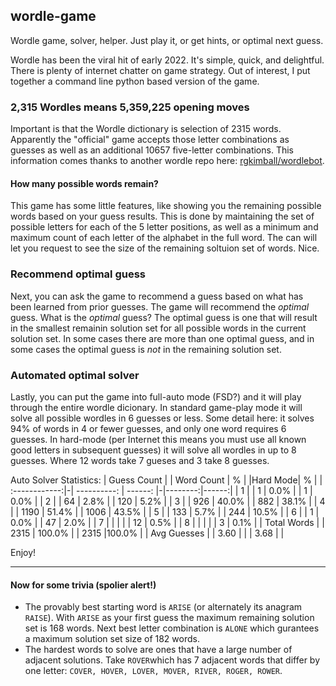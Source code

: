 ## wordle-game

Wordle game, solver, helper.  Just play it, or get hints, or optimal next guess.

Wordle has been the viral hit of early 2022.  It's simple, quick, and delightful.
There is plenty of internet chatter on game strategy.
Out of interest, I put together a command line python based version of the game.

### 2,315 Wordles means 5,359,225 opening moves
Important is that the Wordle dictionary is selection of 2315 words.  Apparently the
"official" game accepts those letter combinations as guesses as well as an additional
10657 five-letter combinations. This information comes thanks to another wordle repo
here: [rgkimball/wordlebot](//github.com/rgkimball/wordlebot).

#### How many possible words remain?
This game has some little features, like showing you the remaining possible words
based on your guess results.  This is done by maintaining the set of possible letters
for each of the 5 letter positions, as well as a minimum and maximum count of each
letter of the alphabet in the full word.  The can will let you request to see the
size of the remaining soltuion set of words.  Nice.

### Recommend optimal guess
Next, you can ask the game to recommend a guess based on what has been learned from
prior guesses.  The game will recommend the *optimal* guess.  What is the *optimal*
guess? The optimal guess is one that will result in the smallest remainin solution
set for all possible words in the current solution set. In some cases there are more
than one optimal guess, and in some cases the optimal guess is *not* in the remaining
solution set.

### Automated optimal solver
Lastly, you can put the game into full-auto mode (FSD?) and it will play through the
entire wordle dicionary.  In standard game-play mode it will solve all possible wordles
in 6 guesses or less. Some detail here: it solves 94% of words in 4 or fewer guesses,
and only one word requires 6 guesses. In hard-mode (per Internet this means you must
use all known good letters in subsequent guesses) it will solve all wordles in up to 8
guesses. Where 12 words take 7 gueses and 3 take 8 guesses.

Auto Solver Statistics:
| Guess Count	| | Word Count  |   %     | |Hard Mode|   %   |
| :------------:|-| ----------: | ------: |-|--------:|------:|
|        1	    | |     1       |    0.0% | |    1    |  0.0% |
|        2      | |    64       |    2.8% | |  120    |  5.2% |
|        3      | |    926      |   40.0% | |  882    | 38.1% |
|        4      | |    1190     |   51.4% | | 1006    | 43.5% |
|        5      | |    133      |    5.7% | |  244    | 10.5% |
|        6      | |      1      |    0.0% | |   47    |  2.0% |
|        7      | |             |         | |   12    |  0.5% |
|        8      | |             |         | |    3    |  0.1% |
| Total Words   | |   2315      |  100.0% | | 2315    |100.0% |
| Avg Guesses   | |    3.60     |         | |  3.68   |       |

Enjoy!

----
#### Now for some trivia (spolier alert!)
- The provably best starting word is `ARISE` (or alternately its anagram `RAISE`).  With `ARISE`
as your first guess the maximum remaining solution set is 168 words. Next best letter
combination is `ALONE` which gurantees a maximum solution set size of
182 words.
- The hardest words to solve are ones that have a large number of adjacent
solutions.  Take `ROVER`which has 7 adjacent words that differ by one
letter: `COVER, HOVER, LOVER, MOVER, RIVER, ROGER, ROWER`.
